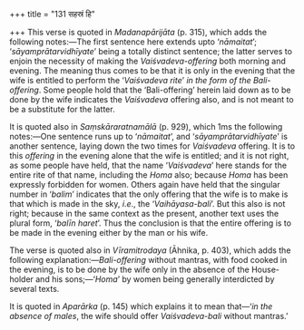 +++
title = "131 सहस्रं हि"

+++
This verse is quoted in *Madanapārijāta* (p. 315), which adds the
following notes:—The first sentence here extends upto ‘*nāmaitat*’;
‘*sāyamprātarvidhīyate*’ being a totally distinct sentence; the latter
serves to enjoin the necessity of making the *Vaiśvadeva-offering* both
morning and evening. The meaning thus comes to be that it is only in the
evening that the wife is entitled to perform the ‘*Vaiśvadeva rite*’ *in
the form of the Bali-offering*. Some people hold that the
‘Bali-offering’ herein laid down as to be done by the wife indicates the
*Vaiśvadeva* offering also, and is not meant to be a substitute for the
latter.

It is quoted also in *Saṃskāraratnamālā* (p. 929), which 1ms the
following notes:—One sentence runs up to ‘*nāmaitat*’, and
‘*sāyamprātarvidhīyate*’ is another sentence, laying down the two times
for *Vaiśvadeva* offering. It is to this *offering* in the evening alone
that the wife is entitled; and it is not right, as some people have
held, that the name ‘*Vaiśvadeva*’ here stands for the entire rite of
that name, including the *Homa* also; because *Homa* has been expressly
forbidden for women. Others again have held that the singular number in
‘*balim*’ indicates that the only offering that the wife is to make is
that which is made in the sky, *i*.*e*., the ‘*Vaihāyasa-bali*’. But
this also is not right; because in the same context as the present,
another text uses the plural form, ‘*balīn haret*’. Thus the conclusion
is that the entire offering is to be made in the evening either by the
man or his wife.

The verse is quoted also in *Vīramitrodaya* (Āhnika, p. 403), which adds
the following explanation:—*Bali-offering* without mantras, with food
cooked in the evening, is to be done by the wife only in the absence of
the House-holder and his sons;—‘*Homa*’ by women being generally
interdicted by several texts.

It is quoted in *Aparārka* (p. 145) which explains it to mean that—‘*in
the absence of males*, the wife should offer *Vaiśvadeva-bali* without
mantras.’


